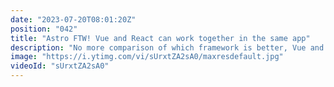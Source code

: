 ```yaml
---
date: "2023-07-20T08:01:20Z"
position: "042"
title: "Astro FTW! Vue and React can work together in the same app"
description: "No more comparison of which framework is better, Vue and React can work together in the same app. We're back with another episode of #Jamstack Fridays where Tony and Tim explore #Astro and what this new kid on the block means for modern web development."
image: "https://i.ytimg.com/vi/sUrxtZA2sA0/maxresdefault.jpg"
videoId: "sUrxtZA2sA0"
---
```


